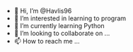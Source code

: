 - 👋 Hi, I’m @Havlis96
- 👀 I’m interested in learning to program
- 🌱 I’m currently learning Python
- 💞️ I’m looking to collaborate on ...
- 📫 How to reach me ...

<!---
Havlis96/Havlis96 is a ✨ special ✨ repository because its `README.md` (this file) appears on your GitHub profile.
You can click the Preview link to take a look at your changes.
--->
